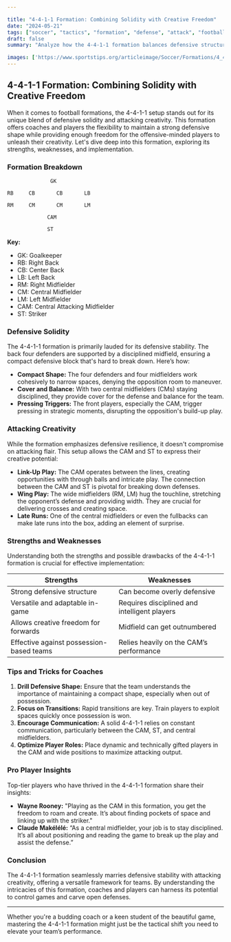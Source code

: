 ```yaml
---

title: "4-4-1-1 Formation: Combining Solidity with Creative Freedom"
date: "2024-05-21"
tags: ["soccer", "tactics", "formation", "defense", "attack", "football", "coaching", "strategy", "sports"]
draft: false
summary: "Analyze how the 4-4-1-1 formation balances defensive structure with attacking creativity."

images: ['https://www.sportstips.org/articleimage/Soccer/Formations/4_4_1_1_formation_combining_solidity_with_creative_freedom.webp']
---
```


## 4-4-1-1 Formation: Combining Solidity with Creative Freedom

When it comes to football formations, the 4-4-1-1 setup stands out for its unique blend of defensive solidity and attacking creativity. This formation offers coaches and players the flexibility to maintain a strong defensive shape while providing enough freedom for the offensive-minded players to unleash their creativity. Let's dive deep into this formation, exploring its strengths, weaknesses, and implementation.

### Formation Breakdown

```
              GK
              
RB     CB       CB       LB

RM     CM       CM       LM

             CAM

             ST
```

**Key:**  
- GK: Goalkeeper  
- RB: Right Back  
- CB: Center Back  
- LB: Left Back  
- RM: Right Midfielder  
- CM: Central Midfielder  
- LM: Left Midfielder  
- CAM: Central Attacking Midfielder  
- ST: Striker  

### Defensive Solidity

The 4-4-1-1 formation is primarily lauded for its defensive stability. The back four defenders are supported by a disciplined midfield, ensuring a compact defensive block that's hard to break down. Here’s how:

- **Compact Shape:** The four defenders and four midfielders work cohesively to narrow spaces, denying the opposition room to maneuver.
- **Cover and Balance:** With two central midfielders (CMs) staying disciplined, they provide cover for the defense and balance for the team.
- **Pressing Triggers:** The front players, especially the CAM, trigger pressing in strategic moments, disrupting the opposition's build-up play.

### Attacking Creativity

While the formation emphasizes defensive resilience, it doesn't compromise on attacking flair. This setup allows the CAM and ST to express their creative potential:

- **Link-Up Play:** The CAM operates between the lines, creating opportunities with through balls and intricate play. The connection between the CAM and ST is pivotal for breaking down defenses.
- **Wing Play:** The wide midfielders (RM, LM) hug the touchline, stretching the opponent’s defense and providing width. They are crucial for delivering crosses and creating space.
- **Late Runs:** One of the central midfielders or even the fullbacks can make late runs into the box, adding an element of surprise.

### Strengths and Weaknesses

Understanding both the strengths and possible drawbacks of the 4-4-1-1 formation is crucial for effective implementation:

| Strengths                                  | Weaknesses                                 |
|--------------------------------------------|--------------------------------------------|
| Strong defensive structure                 | Can become overly defensive                |
| Versatile and adaptable in-game            | Requires disciplined and intelligent players|
| Allows creative freedom for forwards       | Midfield can get outnumbered               |
| Effective against possession-based teams   | Relies heavily on the CAM’s performance    |

### Tips and Tricks for Coaches

1. **Drill Defensive Shape:** Ensure that the team understands the importance of maintaining a compact shape, especially when out of possession.
2. **Focus on Transitions:** Rapid transitions are key. Train players to exploit spaces quickly once possession is won.
3. **Encourage Communication:** A solid 4-4-1-1 relies on constant communication, particularly between the CAM, ST, and central midfielders.
4. **Optimize Player Roles:** Place dynamic and technically gifted players in the CAM and wide positions to maximize attacking output.

### Pro Player Insights

Top-tier players who have thrived in the 4-4-1-1 formation share their insights:

- **Wayne Rooney:** "Playing as the CAM in this formation, you get the freedom to roam and create. It’s about finding pockets of space and linking up with the striker."
- **Claude Makélélé:** “As a central midfielder, your job is to stay disciplined. It’s all about positioning and reading the game to break up the play and assist the defense.”

### Conclusion

The 4-4-1-1 formation seamlessly marries defensive stability with attacking creativity, offering a versatile framework for teams. By understanding the intricacies of this formation, coaches and players can harness its potential to control games and carve open defenses.

---

Whether you're a budding coach or a keen student of the beautiful game, mastering the 4-4-1-1 formation might just be the tactical shift you need to elevate your team’s performance.
```
